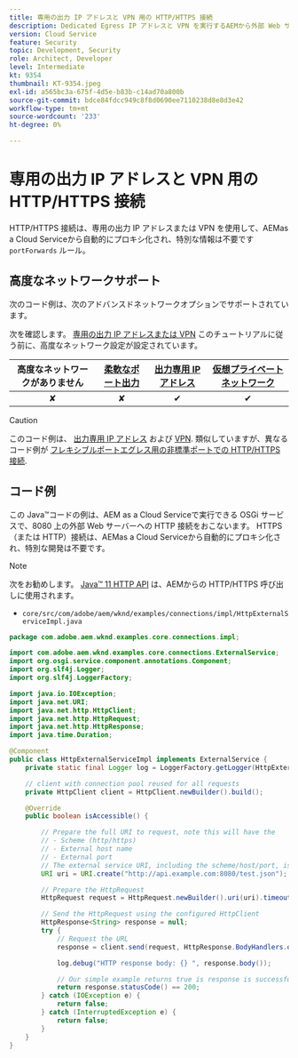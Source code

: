 ```yaml
---
title: 専用の出力 IP アドレスと VPN 用の HTTP/HTTPS 接続
description: Dedicated Egress IP アドレスと VPN を実行するAEMから外部 Web サービスに HTTP/HTTPS リクエストをas a Cloud Serviceする方法を説明します。
version: Cloud Service
feature: Security
topic: Development, Security
role: Architect, Developer
level: Intermediate
kt: 9354
thumbnail: KT-9354.jpeg
exl-id: a565bc3a-675f-4d5e-b83b-c14ad70a800b
source-git-commit: bdce84fdcc949c8f8d0690ee7110238d8e8d3e42
workflow-type: tm+mt
source-wordcount: '233'
ht-degree: 0%

---
```


# 専用の出力 IP アドレスと VPN 用の HTTP/HTTPS 接続

HTTP/HTTPS 接続は、専用の出力 IP アドレスまたは VPN を使用して、AEMas a Cloud Serviceから自動的にプロキシ化され、特別な情報は不要です `portForwards` ルール。

## 高度なネットワークサポート

次のコード例は、次のアドバンスドネットワークオプションでサポートされています。

次を確認します。 [専用の出力 IP アドレスまたは VPN](../advanced-networking.md#advanced-networking) このチュートリアルに従う前に、高度なネットワーク設定が設定されています。

| 高度なネットワークがありません | [柔軟なポート出力](../flexible-port-egress.md) | [出力専用 IP アドレス](../dedicated-egress-ip-address.md) | [仮想プライベートネットワーク](../vpn.md) |
|:-----:|:-----:|:------:|:---------:|
| ✘ | ✘ | ✔ | ✔ |

>[!CAUTION]
>
> このコード例は、 [出力専用 IP アドレス](../dedicated-egress-ip-address.md) および [VPN](../vpn.md). 類似していますが、異なるコード例が [フレキシブルポートエグレス用の非標準ポートでの HTTP/HTTPS 接続](./http-on-non-standard-ports-flexible-port-egress.md).

## コード例

この Java™コードの例は、AEM as a Cloud Serviceで実行できる OSGi サービスで、8080 上の外部 Web サーバーへの HTTP 接続をおこないます。 HTTPS（または HTTP）接続は、AEMas a Cloud Serviceから自動的にプロキシ化され、特別な開発は不要です。

>[!NOTE]
> 次をお勧めします。 [Java™ 11 HTTP API](https://docs.oracle.com/en/java/javase/11/docs/api/java.net.http/java/net/http/package-summary.html) は、AEMからの HTTP/HTTPS 呼び出しに使用されます。

+ `core/src/com/adobe/aem/wknd/examples/connections/impl/HttpExternalServiceImpl.java`

```java
package com.adobe.aem.wknd.examples.core.connections.impl;

import com.adobe.aem.wknd.examples.core.connections.ExternalService;
import org.osgi.service.component.annotations.Component;
import org.slf4j.Logger;
import org.slf4j.LoggerFactory;

import java.io.IOException;
import java.net.URI;
import java.net.http.HttpClient;
import java.net.http.HttpRequest;
import java.net.http.HttpResponse;
import java.time.Duration;

@Component
public class HttpExternalServiceImpl implements ExternalService {
    private static final Logger log = LoggerFactory.getLogger(HttpExternalServiceImpl.class);

    // client with connection pool reused for all requests
    private HttpClient client = HttpClient.newBuilder().build();

    @Override
    public boolean isAccessible() {

        // Prepare the full URI to request, note this will have the
        // - Scheme (http/https)
        // - External host name
        // - External port
        // The external service URI, including the scheme/host/port, is defined in code, rather than in Cloud Manager portForwards rules.
        URI uri = URI.create("http://api.example.com:8080/test.json");

        // Prepare the HttpRequest
        HttpRequest request = HttpRequest.newBuilder().uri(uri).timeout(Duration.ofSeconds(2)).build();

        // Send the HttpRequest using the configured HttpClient
        HttpResponse<String> response = null;
        try {
            // Request the URL
            response = client.send(request, HttpResponse.BodyHandlers.ofString());

            log.debug("HTTP response body: {} ", response.body());

            // Our simple example returns true is response is successful! (200 status code)
            return response.statusCode() == 200;
        } catch (IOException e) {
            return false;
        } catch (InterruptedException e) {
            return false;
        }
    }
}
```
